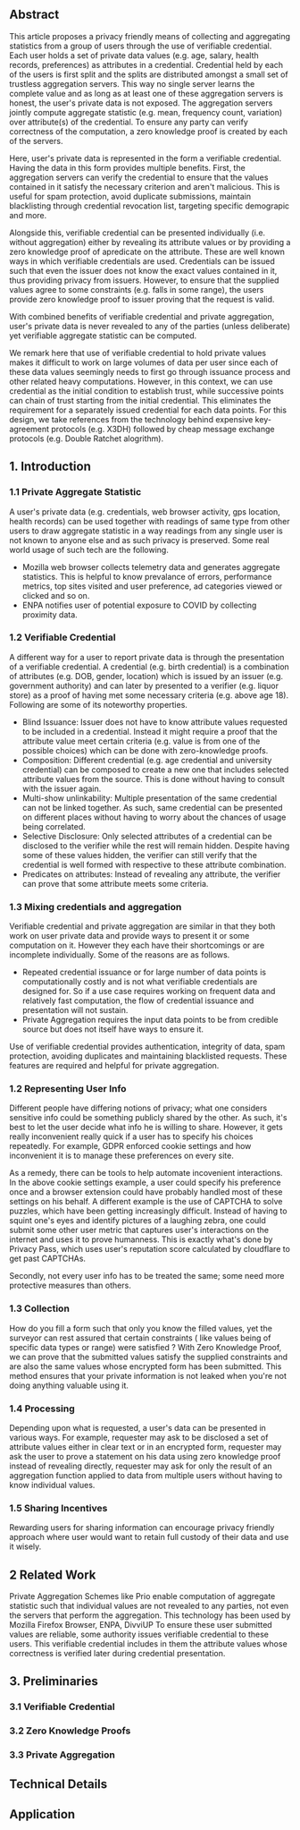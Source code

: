 ## Abstract

This article proposes a privacy friendly means of collecting and aggregating statistics from a group of users through the use of verifiable credential. Each user holds a set of private data values (e.g. age, salary, health records, preferences) as attributes in a credential. Credential held by each of the users is first split and the splits are distributed amongst a small set of trustless aggregation servers. This way no single server learns the complete value and as long as at least one of these aggregation servers is honest, the user's private data is not exposed. The aggregation servers jointly compute aggregate statistic (e.g. mean, frequency count, variation) over attribute(s) of the credential. To ensure any party can verify correctness of the computation, a zero knowledge proof is created by each of the servers.

Here, user's private data is represented in the form a verifiable credential. Having the data in this form provides multiple benefits. First, the aggregation servers can verify the credential to ensure that the values contained in it satisfy the necessary criterion and aren't malicious. This is useful for spam protection, avoid duplicate submissions, maintain blacklisting through credential revocation list, targeting specific demograpic and more. 

Alongside this, verifiable credential can be presented individually (i.e. without aggregation) either by revealing its attribute values or by providing a zero knowledge proof of apredicate on the attribute. These are well known ways in which verifiable credentials are used. Credentials can be issued such that even the issuer does not know the exact values contained in it, thus providing privacy from issuers. However, to ensure that the supplied values agree to some constraints (e.g. falls in some range), the users provide zero knowledge proof to issuer proving that the request is valid.

With combined benefits of verifiable credential and private aggregation, user's private data is never revealed to any of the parties (unless deliberate) yet verifiable aggregate statistic can be computed.

We remark here that use of verifiable credential to hold private values makes it difficult to work on large volumes of data per user since each of these data values seemingly needs to first go through issuance process and other related heavy computations. However, in this context, we can use credential as the initial condition to establish trust, while successive points can chain of trust starting from the initial credential. This eliminates the requirement for a separately issued credential for each data points. For this design, we take references from the technology behind expensive key-agreement protocols (e.g. X3DH) followed by cheap message exchange protocols (e.g. Double Ratchet alogrithm).


## 1. Introduction

### 1.1 Private Aggregate Statistic

A user's private data (e.g. credentials, web browser activity, gps location, health records) can be used together with readings of same type from other users to draw aggregate statistic in a way readings from any single user is not known to anyone else and as such privacy is preserved. Some real world usage of such tech are the following.

- Mozilla web browser collects telemetry data and generates aggregate statistics. This is helpful to know prevalance of errors, performance metrics, top sites visited and user preference, ad categories viewed or clicked and so on.
- ENPA notifies user of potential exposure to COVID by collecting proximity data.

### 1.2 Verifiable Credential

A different way for a user to report private data is through the presentation of a verifiable credential. A credential (e.g. birth credential) is a combination of attributes (e.g. DOB, gender, location) which is issued by an issuer (e.g. government authority) and can later by presented to a verifier (e.g. liquor store) as a proof of having met some necessary criteria (e.g. above age 18). Following are some of its noteworthy properties.

- Blind Issuance: Issuer does not have to know attribute values requested to be included in a credential. Instead it might require a proof that the attribute value meet certain criteria (e.g. value is from one of the possible choices) which can be done with zero-knowledge proofs.
- Composition: Different credential (e.g. age credential and university credential) can be composed to create a new one that includes selected attribute values from the source. This is done without having to consult with the issuer again.
- Multi-show unlinkability: Multiple presentation of the same credential can not be linked together. As such, same credential can be presented on different places without having to worry about the chances of usage being correlated.
- Selective Disclosure: Only selected attributes of a credential can be disclosed to the verifier while the rest will remain hidden. Despite having some of these values hidden, the verifier can still verify that the credential is well formed with respective to these attribute combination.
- Predicates on attributes: Instead of revealing any attribute, the verifier can prove that some attribute meets some criteria.

### 1.3 Mixing credentials and aggregation

Verifiable credential and private aggregation are similar in that they both work on user private data and provide ways to present it or some computation on it. However they each have their shortcomings or are incomplete individually. Some of the reasons are as follows.

- Repeated credential issuance or for large number of data points is computationally costly and is not what verifiable credentials are designed for. So if a use case requires working on frequent data and relatively fast computation, the flow of credential issuance and presentation will not sustain.
- Private Aggregation requires the input data points to be from credible source but does not itself have ways to ensure it.

Use of verifiable credential provides authentication, integrity of data, spam protection, avoiding duplicates and maintaining blacklisted requests. These features are required and helpful for private aggregation.


### 1.2 Representing User Info

Different people have differing notions of privacy; what one considers sensitive info could be something publicly shared by the other. As such, it's best to let the user decide what info he is willing to share. However, it gets really inconvenient really quick if a user has to specify his choices repeatedly. For example, GDPR enforced cookie settings and how inconvenient it is to manage these preferences on every site.

As a remedy, there can be tools to help automate incovenient interactions. In the above cookie settings example, a user could specify his preference once and a browser extension could have probably handled most of these settings on his behalf. A different example is the use of CAPTCHA to solve puzzles, which have been getting increasingly difficult. Instead of having to squint one's eyes and identify pictures of a laughing zebra, one could submit some other user metric that captures user's interactions on the internet and uses it to prove humanness. This is exactly what's done by Privacy Pass, which uses user's reputation score calculated by cloudflare to get past CAPTCHAs. 

Secondly, not every user info has to be treated the same; some need more protective measures than others.

### 1.3 Collection

How do you fill a form such that only you know the filled values, yet the surveyor can rest assured that certain constraints ( like values being of specific data types or range) were satisfied ? With Zero Knowledge Proof, we can prove that the submitted values satisfy the supplied constraints and are also the same values whose encrypted form has been submitted. This method ensures that your private information is not leaked when you're not doing anything valuable using it. 

### 1.4 Processing

Depending upon what is requested, a user's data can be presented in various ways. For example, requester may ask to be disclosed a set of attribute values either in clear text or in an encrypted form, requester may ask the user to prove a statement on his data using zero knowledge proof instead of revealing directly, requester may ask for only the result of an aggregation function applied to data from multiple users without having to know individual values. 

### 1.5 Sharing Incentives

Rewarding users for sharing information can encourage privacy friendly approach where user would want to retain full custody of their data and use it wisely. 

## 2 Related Work

Private Aggregation Schemes like Prio enable computation of aggregate statistic such that individual values are not revealed to any parties, not even the servers that perform the aggregation. This technology has been used by Mozilla Firefox Browser, ENPA, DivviUP
To ensure these user submitted values are reliable, some authority issues verifiable credential to these users. This verifiable credential includes in them the attribute values whose correctness is verified later during credential presentation. 

## 3. Preliminaries

### 3.1 Verifiable Credential

### 3.2 Zero Knowledge Proofs

### 3.3 Private Aggregation

## Technical Details


## Application

